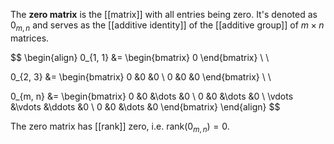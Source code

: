 
The **zero matrix** is the [[matrix]] with all entries being zero. It's denoted as $0_{m, n}$ and serves as the [[additive identity]] of the [[additive group]] of $m \times n$ matrices.

$$
\begin{align}
0_{1, 1} &= \begin{bmatrix}
0
\end{bmatrix} \\ \\

0_{2, 3} &= \begin{bmatrix}
0 &0 &0 \\
0 &0 &0
\end{bmatrix} \\ \\

0_{m, n} &= \begin{bmatrix}
0 &0 &\dots &0 \\
0 &0 &\dots &0 \\
\vdots &\vdots &\ddots &0 \\
0 &0 &\dots &0
\end{bmatrix}
\end{align}
$$

The zero matrix has [[rank]] zero, i.e. $\mathrm{rank}(0_{m,n})=0$.